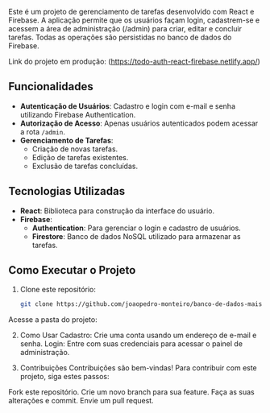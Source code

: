Este é um projeto de gerenciamento de tarefas desenvolvido com React e Firebase. A aplicação permite que os usuários façam login, cadastrem-se e acessem a área de administração (/admin) para criar, editar e concluir tarefas. Todas as operações são persistidas no banco de dados do Firebase.

Link do projeto em produção: (https://todo-auth-react-firebase.netlify.app/)

## Funcionalidades

- **Autenticação de Usuários**: Cadastro e login com e-mail e senha utilizando Firebase Authentication.
- **Autorização de Acesso**: Apenas usuários autenticados podem acessar a rota `/admin`.
- **Gerenciamento de Tarefas**:
  - Criação de novas tarefas.
  - Edição de tarefas existentes.
  - Exclusão de tarefas concluídas.

## Tecnologias Utilizadas

- **React**: Biblioteca para construção da interface do usuário.
- **Firebase**:
  - **Authentication**: Para gerenciar o login e cadastro de usuários.
  - **Firestore**: Banco de dados NoSQL utilizado para armazenar as tarefas.

## Como Executar o Projeto

1. Clone este repositório:
   ```bash
   git clone https://github.com/joaopedro-monteiro/banco-de-dados-mais-login.git
Acesse a pasta do projeto:

2. Como Usar
Cadastro: Crie uma conta usando um endereço de e-mail e senha.
Login: Entre com suas credenciais para acessar o painel de administração.

3. Contribuições
Contribuições são bem-vindas! Para contribuir com este projeto, siga estes passos:

Fork este repositório.
Crie um novo branch para sua feature.
Faça as suas alterações e commit.
Envie um pull request.
